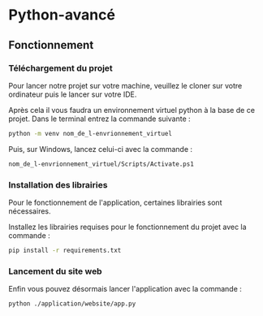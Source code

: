 # Python-avancé

## Fonctionnement

### Téléchargement du projet

Pour lancer notre projet sur votre machine, veuillez le cloner sur votre ordinateur puis le lancer sur votre IDE.  

Après cela il vous faudra un environnement virtuel python à la base de ce projet. Dans le terminal entrez la commande suivante :

```bash
python -m venv nom_de_l-envrionnement_virtuel
```  

Puis, sur Windows, lancez celui-ci avec la commande : 

```bash
nom_de_l-envrionnement_virtuel/Scripts/Activate.ps1
```  

### Installation des librairies 

Pour le fonctionnement de l'application, certaines librairies sont nécessaires.

Installez les librairies requises pour le fonctionnement du projet avec la commande :  
```bash
pip install -r requirements.txt 
```  

### Lancement du site web 

Enfin vous pouvez désormais lancer l'application avec la commande : 
```bash
python ./application/website/app.py
```  